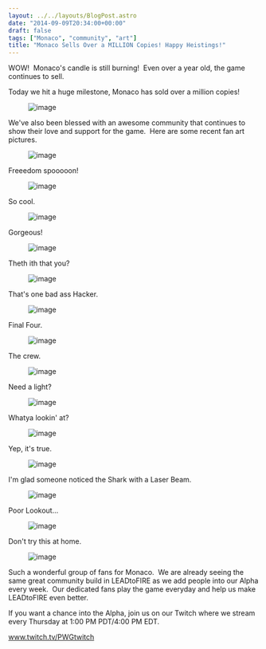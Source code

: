 ```yaml
---
layout: ../../layouts/BlogPost.astro
date: "2014-09-09T20:34:00+00:00"
draft: false
tags: ["Monaco", "community", "art"]
title: "Monaco Sells Over a MILLION Copies! Happy Heistings!"
---
```


<p>WOW! &nbsp;Monaco's candle is still burning! &nbsp;Even over a year old, the game continues to sell. &nbsp;</p>
<p>Today we hit a huge milestone, Monaco has sold over a million copies!</p>
<p></p><figure class="tmblr-full" data-orig-height="286" data-orig-width="500" data-orig-src="/assets/blog/img/2014-09-09-monaco-sells-over-a-million-copies-happy-heistings\af698d02a507f31c781d5dabf4f8a6f079e43b76c42ec8433b940a7323033819.jpg"><img src="/assets/blog/img/2014-09-09-monaco-sells-over-a-million-copies-happy-heistings\be41d0ec77cbe9156310136ed2494bb45ee3cd611b1329fb753d992086ab149e.jpg" alt="image" data-orig-height="286" data-orig-width="500" data-orig-src="/assets/blog/img/2014-09-09-monaco-sells-over-a-million-copies-happy-heistings\af698d02a507f31c781d5dabf4f8a6f079e43b76c42ec8433b940a7323033819.jpg"></figure><p></p>
<p>We've also been blessed with an awesome community that continues to show their love and support for the game. &nbsp;Here are some recent fan art pictures.</p><!-- more -->
<p></p><figure class="tmblr-full" data-orig-height="656" data-orig-width="500" data-orig-src="/assets/blog/img/2014-09-09-monaco-sells-over-a-million-copies-happy-heistings\b64309675c475b2c908d23e7be7df8e809db6b64b8fc891c03e853642ffd8fef.jpg"><img src="/assets/blog/img/2014-09-09-monaco-sells-over-a-million-copies-happy-heistings\7cb17692ceabe3f711876ffda237c5516b16f8baff7cdc5f3db062e82572b169.jpg" alt="image" data-orig-height="656" data-orig-width="500" data-orig-src="/assets/blog/img/2014-09-09-monaco-sells-over-a-million-copies-happy-heistings\b64309675c475b2c908d23e7be7df8e809db6b64b8fc891c03e853642ffd8fef.jpg"></figure><p></p>
<p>Freeedom spooooon!</p>
<p></p><figure class="tmblr-full" data-orig-height="667" data-orig-width="500" data-orig-src="/assets/blog/img/2014-09-09-monaco-sells-over-a-million-copies-happy-heistings\257cbad485af47a23d1ed63447c1afcc541ee322735f4ac8d553603b2822d35f.jpg"><img src="/assets/blog/img/2014-09-09-monaco-sells-over-a-million-copies-happy-heistings\5f35cfe68f226bcd21ecc88a811e89834caf6b2038bc9036feab895f37256505.jpg" alt="image" data-orig-height="667" data-orig-width="500" data-orig-src="/assets/blog/img/2014-09-09-monaco-sells-over-a-million-copies-happy-heistings\257cbad485af47a23d1ed63447c1afcc541ee322735f4ac8d553603b2822d35f.jpg"></figure><p></p>
<p>So cool.</p>
<p></p><figure class="tmblr-full" data-orig-height="571" data-orig-width="500" data-orig-src="/assets/blog/img/2014-09-09-monaco-sells-over-a-million-copies-happy-heistings\d50b6754d5da195430d48922c3f5461010bd6bfb14cf24b11e9db5f400b83d18.jpg"><img src="/assets/blog/img/2014-09-09-monaco-sells-over-a-million-copies-happy-heistings\eccb532c86d8a3bc97744c327c98deccff11d055d46ab554f87a1c851115691b.jpg" alt="image" data-orig-height="571" data-orig-width="500" data-orig-src="/assets/blog/img/2014-09-09-monaco-sells-over-a-million-copies-happy-heistings\d50b6754d5da195430d48922c3f5461010bd6bfb14cf24b11e9db5f400b83d18.jpg"></figure><p></p>
<p>Gorgeous!</p>
<p></p><figure class="tmblr-full" data-orig-height="278" data-orig-width="500" data-orig-src="/assets/blog/img/2014-09-09-monaco-sells-over-a-million-copies-happy-heistings\5d7f5ddacf731117bab4e2f4192084e302b5d567cd77ec55b1b31e4488a0e9a7.jpg"><img src="/assets/blog/img/2014-09-09-monaco-sells-over-a-million-copies-happy-heistings\fb409d5addf2ec1614c7c2bee496ec3909d249bf041b3478ffe1bf2b7900383e.jpg" alt="image" data-orig-height="278" data-orig-width="500" data-orig-src="/assets/blog/img/2014-09-09-monaco-sells-over-a-million-copies-happy-heistings\5d7f5ddacf731117bab4e2f4192084e302b5d567cd77ec55b1b31e4488a0e9a7.jpg"></figure><p></p>
<p>Theth ith that you?</p>
<p></p><figure class="tmblr-full" data-orig-height="344" data-orig-width="500" data-orig-src="/assets/blog/img/2014-09-09-monaco-sells-over-a-million-copies-happy-heistings\1a69074333f53611176322cfa11bb4b2bbf9a878f8b35285f0e2fa391474b3dc.png"><img src="/assets/blog/img/2014-09-09-monaco-sells-over-a-million-copies-happy-heistings\935edd24f32e263c3deb9bf3e33f06b8805f952dd9a9a8c9b3fcaae6c1ecb1a9.png" alt="image" data-orig-height="344" data-orig-width="500" data-orig-src="/assets/blog/img/2014-09-09-monaco-sells-over-a-million-copies-happy-heistings\1a69074333f53611176322cfa11bb4b2bbf9a878f8b35285f0e2fa391474b3dc.png"></figure><p></p>
<p>That's one bad ass Hacker.</p>
<p></p><figure class="tmblr-full" data-orig-height="351" data-orig-width="500" data-orig-src="/assets/blog/img/2014-09-09-monaco-sells-over-a-million-copies-happy-heistings\59b5b0849348ea082785c1986db1b15ca6422c02ad42dd197f53727e79cfd0e2.png"><img src="/assets/blog/img/2014-09-09-monaco-sells-over-a-million-copies-happy-heistings\cab3a5fad7f3d3d71d2150cf88da5bf7348baab4c460ba94fc9bd34f611480a9.png" alt="image" data-orig-height="351" data-orig-width="500" data-orig-src="/assets/blog/img/2014-09-09-monaco-sells-over-a-million-copies-happy-heistings\59b5b0849348ea082785c1986db1b15ca6422c02ad42dd197f53727e79cfd0e2.png"></figure><p></p>
<p>Final Four.</p>
<p></p><figure class="tmblr-full" data-orig-height="500" data-orig-width="500" data-orig-src="/assets/blog/img/2014-09-09-monaco-sells-over-a-million-copies-happy-heistings\b293678f27444ee35b9722ee6fc0f572df349fe36f627ed93fc90de759ff25df.png"><img src="/assets/blog/img/2014-09-09-monaco-sells-over-a-million-copies-happy-heistings\dc38285ac07d30e2792240c48bb15ec42443c95fdd226222e45022aec949a3f1.png" alt="image" data-orig-height="500" data-orig-width="500" data-orig-src="/assets/blog/img/2014-09-09-monaco-sells-over-a-million-copies-happy-heistings\b293678f27444ee35b9722ee6fc0f572df349fe36f627ed93fc90de759ff25df.png"></figure><p></p>
<p>The crew.</p>
<p></p><figure class="tmblr-full" data-orig-height="375" data-orig-width="500" data-orig-src="/assets/blog/img/2014-09-09-monaco-sells-over-a-million-copies-happy-heistings\c2c76c7a22a7c9089cd3d9da976505a5a9989dc37446ce21eb5b7f4ae47bf2a2.png"><img src="/assets/blog/img/2014-09-09-monaco-sells-over-a-million-copies-happy-heistings\54a27ce0bdf168ea885c5990a373c92cf26803bbae79e1bf5ecf5679e568ecc0.png" alt="image" data-orig-height="375" data-orig-width="500" data-orig-src="/assets/blog/img/2014-09-09-monaco-sells-over-a-million-copies-happy-heistings\c2c76c7a22a7c9089cd3d9da976505a5a9989dc37446ce21eb5b7f4ae47bf2a2.png"></figure><p></p>
<p>Need a light?</p>
<p></p><figure class="tmblr-full" data-orig-height="545" data-orig-width="500" data-orig-src="/assets/blog/img/2014-09-09-monaco-sells-over-a-million-copies-happy-heistings\1f1a77a33b2be7885f4b87a68e533afc399e756d52f7981b240847d7675e741e.png"><img src="/assets/blog/img/2014-09-09-monaco-sells-over-a-million-copies-happy-heistings\e126387bd4f8c480820e2a7e539fa64b704b9cd7225da415bbf9b81ced9c5da1.png" alt="image" data-orig-height="545" data-orig-width="500" data-orig-src="/assets/blog/img/2014-09-09-monaco-sells-over-a-million-copies-happy-heistings\1f1a77a33b2be7885f4b87a68e533afc399e756d52f7981b240847d7675e741e.png"></figure><p></p>
<p>Whatya lookin' at?</p>
<p></p><figure class="tmblr-full" data-orig-height="750" data-orig-width="321" data-orig-src="/assets/blog/img/2014-09-09-monaco-sells-over-a-million-copies-happy-heistings\72e1a434ae984d15c88838b426cb132ded14b3a181a42fd45f61097e1a4fe553.jpg"><img src="/assets/blog/img/2014-09-09-monaco-sells-over-a-million-copies-happy-heistings\842b4852bdf14a414c488470a07ab578a5aa64f1f7185dc538cbcbf959a687a1.jpg" alt="image" data-orig-height="750" data-orig-width="321" data-orig-src="/assets/blog/img/2014-09-09-monaco-sells-over-a-million-copies-happy-heistings\72e1a434ae984d15c88838b426cb132ded14b3a181a42fd45f61097e1a4fe553.jpg"></figure><p></p>
<p>Yep, it's true.&nbsp;</p>
<p></p><figure class="tmblr-full" data-orig-height="560" data-orig-width="500" data-orig-src="/assets/blog/img/2014-09-09-monaco-sells-over-a-million-copies-happy-heistings\735b88cc42c86ba1b45204ffc384653727bdecfcdd6e88bdac52b0dd79c313dd.png"><img src="/assets/blog/img/2014-09-09-monaco-sells-over-a-million-copies-happy-heistings\799e9943790a21a92074e1f608dc11f49c06eb6dbd309321dda2d12eb4b4b93c.png" alt="image" data-orig-height="560" data-orig-width="500" data-orig-src="/assets/blog/img/2014-09-09-monaco-sells-over-a-million-copies-happy-heistings\735b88cc42c86ba1b45204ffc384653727bdecfcdd6e88bdac52b0dd79c313dd.png"></figure><p></p>
<p>I'm glad someone noticed the Shark with a Laser Beam.</p>
<p></p><figure class="tmblr-full" data-orig-height="231" data-orig-width="500" data-orig-src="/assets/blog/img/2014-09-09-monaco-sells-over-a-million-copies-happy-heistings\f8aac3fe2a7d9c62933cf98e1df3fc86791d1b9232baf5f83ae8a211010aba59.png"><img src="/assets/blog/img/2014-09-09-monaco-sells-over-a-million-copies-happy-heistings\6bf305b3067600e62da582cf2b6147ddc57ead5c338068e546379f3ecfff3c5a.png" alt="image" data-orig-height="231" data-orig-width="500" data-orig-src="/assets/blog/img/2014-09-09-monaco-sells-over-a-million-copies-happy-heistings\f8aac3fe2a7d9c62933cf98e1df3fc86791d1b9232baf5f83ae8a211010aba59.png"></figure><p></p>
<p>Poor Lookout...</p>
<p></p><figure class="tmblr-full" data-orig-height="360" data-orig-width="500" data-orig-src="/assets/blog/img/2014-09-09-monaco-sells-over-a-million-copies-happy-heistings\8a6c7f0cbd87a1506fdd57e5949475133d2324a0b6b5e95992b58aefc125990a.png"><img src="/assets/blog/img/2014-09-09-monaco-sells-over-a-million-copies-happy-heistings\8abcd8c6ff9a24a3dfee7f2902106d7fe7b85da4baa30717db6cf2d9474e5555.png" alt="image" data-orig-height="360" data-orig-width="500" data-orig-src="/assets/blog/img/2014-09-09-monaco-sells-over-a-million-copies-happy-heistings\8a6c7f0cbd87a1506fdd57e5949475133d2324a0b6b5e95992b58aefc125990a.png"></figure><p></p>
<p>Don't try this at home.</p>
<p></p><figure class="tmblr-full" data-orig-height="367" data-orig-width="500" data-orig-src="/assets/blog/img/2014-09-09-monaco-sells-over-a-million-copies-happy-heistings\fdc657fc8adf135a1a865a8a2bd0f9f600ad521cd9e7a6bec53aad9aba74d09d.png"><img src="/assets/blog/img/2014-09-09-monaco-sells-over-a-million-copies-happy-heistings\b661ebd4d676759ac581e6f7f3016265de51c120b80d26cee8c9837eb47737b6.png" alt="image" data-orig-height="367" data-orig-width="500" data-orig-src="/assets/blog/img/2014-09-09-monaco-sells-over-a-million-copies-happy-heistings\fdc657fc8adf135a1a865a8a2bd0f9f600ad521cd9e7a6bec53aad9aba74d09d.png"></figure><p></p>
<p>Such a wonderful group of fans for Monaco. &nbsp;We are already seeing the same great community build in LEADtoFIRE as we add people into our Alpha every week. &nbsp;Our dedicated fans play the game everyday and help us make LEADtoFIRE even better.</p>
<p>If you want a chance into the Alpha, join us on our Twitch where we stream every Thursday at 1:00 PM PDT/4:00 PM EDT.</p>
<p><a href="www.twitch.tv/PWGtwitch">www.twitch.tv/PWGtwitch</a></p>
